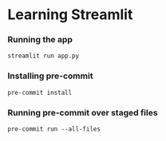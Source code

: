 # Learning Streamlit

### Running the app
```shell
streamlit run app.py
```

### Installing pre-commit
```shell
pre-commit install
```

### Running pre-commit over staged files
```shell
pre-commit run --all-files
```
